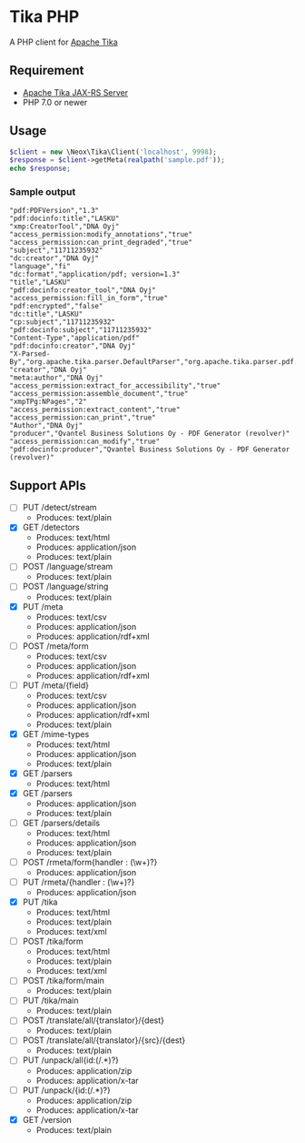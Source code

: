 # Tika PHP

A PHP client for [Apache Tika](https://tika.apache.org/)

## Requirement

- [Apache Tika JAX-RS Server](https://github.com/apache/tika/tree/master/tika-server)
- PHP 7.0 or newer

## Usage


```php
$client = new \Neox\Tika\Client('localhost', 9998);
$response = $client->getMeta(realpath('sample.pdf'));
echo $response;
```

### Sample output

```
"pdf:PDFVersion","1.3"
"pdf:docinfo:title","LASKU"
"xmp:CreatorTool","DNA Oyj"
"access_permission:modify_annotations","true"
"access_permission:can_print_degraded","true"
"subject","11711235932"
"dc:creator","DNA Oyj"
"language","fi"
"dc:format","application/pdf; version=1.3"
"title","LASKU"
"pdf:docinfo:creator_tool","DNA Oyj"
"access_permission:fill_in_form","true"
"pdf:encrypted","false"
"dc:title","LASKU"
"cp:subject","11711235932"
"pdf:docinfo:subject","11711235932"
"Content-Type","application/pdf"
"pdf:docinfo:creator","DNA Oyj"
"X-Parsed-By","org.apache.tika.parser.DefaultParser","org.apache.tika.parser.pdf.PDFParser"
"creator","DNA Oyj"
"meta:author","DNA Oyj"
"access_permission:extract_for_accessibility","true"
"access_permission:assemble_document","true"
"xmpTPg:NPages","2"
"access_permission:extract_content","true"
"access_permission:can_print","true"
"Author","DNA Oyj"
"producer","Qvantel Business Solutions Oy - PDF Generator (revolver)"
"access_permission:can_modify","true"
"pdf:docinfo:producer","Qvantel Business Solutions Oy - PDF Generator (revolver)"
```

## Support APIs

- [ ] PUT /detect/stream
    - Produces: text/plain
- [x] GET /detectors
    - Produces: text/html
    - Produces: application/json
    - Produces: text/plain
- [ ] POST /language/stream
    - Produces: text/plain
- [ ] POST /language/string
    - Produces: text/plain
- [x] PUT /meta
    - Produces: text/csv
    - Produces: application/json
    - Produces: application/rdf+xml
- [ ] POST /meta/form
    - Produces: text/csv
    - Produces: application/json
    - Produces: application/rdf+xml
- [ ] PUT /meta/{field}
    - Produces: text/csv
    - Produces: application/json
    - Produces: application/rdf+xml
    - Produces: text/plain
- [x]  GET /mime-types
    - Produces: text/html
    - Produces: application/json
    - Produces: text/plain
- [x]  GET /parsers
    - Produces: text/html
- [x] GET /parsers
    - Produces: application/json
    - Produces: text/plain
- [ ] GET /parsers/details
    - Produces: text/html
    - Produces: application/json
    - Produces: text/plain
- [ ] POST /rmeta/form{handler : (\w+)?}
    - Produces: application/json
- [ ] PUT /rmeta/{handler : (\w+)?}
    - Produces: application/json
- [x] PUT /tika
    - Produces: text/html
    - Produces: text/plain
    - Produces: text/xml
- [ ] POST /tika/form
    - Produces: text/html
    - Produces: text/plain
    - Produces: text/xml
- [ ] POST /tika/form/main
    - Produces: text/plain
- [ ] PUT /tika/main
    - Produces: text/plain
- [ ] POST /translate/all/{translator}/{dest}
    - Produces: text/plain
- [ ] POST /translate/all/{translator}/{src}/{dest}
    - Produces: text/plain
- [ ] PUT /unpack/all{id:(/.*)?}
    - Produces: application/zip
    - Produces: application/x-tar
- [ ] PUT /unpack/{id:(/.*)?}
    - Produces: application/zip
    - Produces: application/x-tar
- [x] GET /version
    - Produces: text/plain
